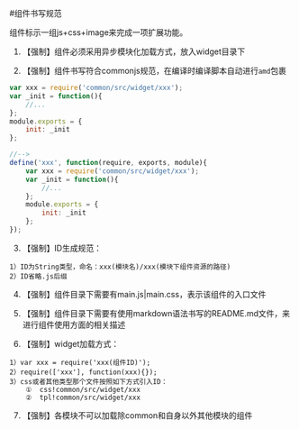 #组件书写规范

组件标示一组js+css+image来完成一项扩展功能。

1. 【强制】组件必须采用异步模块化加载方式，放入widget目录下

2. 【强制】组件书写符合commonjs规范，在编译时编译脚本自动进行`amd`包裹
```javascript
var xxx = require('common/src/widget/xxx');
var _init = function(){
    //...
};
module.exports = {
    init: _init
};

//-->
define('xxx', function(require, exports, module){
    var xxx = require('common/src/widget/xxx');
    var _init = function(){
        //...
    };
    module.exports = {
        init: _init
    };
});
```

3. 【强制】ID生成规范：

```
1）ID为String类型，命名：xxx(模块名)/xxx(模块下组件资源的路径)
2）ID省略.js后缀
```

4. 【强制】组件目录下需要有main.js|main.css，表示该组件的入口文件

5. 【强制】组件目录下需要有使用markdown语法书写的README.md文件，来进行组件使用方面的相关描述

6. 【强制】widget加载方式：

```
1）var xxx = require('xxx(组件ID)');
2）require(['xxx'], function(xxx){});
3）css或者其他类型那个文件按照如下方式引入ID：
    ①  css!common/src/widget/xxx
    ②  tpl!common/src/widget/xxx
```
7. 【强制】各模块不可以加载除common和自身以外其他模块的组件
